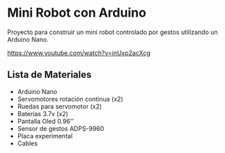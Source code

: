 # Mini Robot con Arduino

Proyecto para construir un mini robot controlado por gestos utilizando un Arduino Nano. 

https://www.youtube.com/watch?v=inUxp2acXcg

## Lista de Materiales

- Arduino Nano
- Servomotores rotación continua (x2)
- Ruedas para servomotor (x2)
- Baterias 3.7v (x2)
- Pantalla Oled 0.96''
- Sensor de gestos ADPS-9960
- Placa experimental
- Cables
